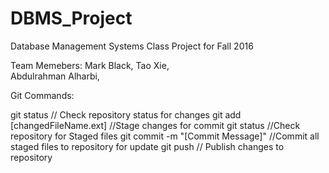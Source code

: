 # DBMS_Project
Database Management Systems Class Project for Fall 2016

Team Memebers:
Mark Black,
Tao Xie,  
Abdulrahman Alharbi,

Git Commands:

git status 							// Check repository status for changes
git add [changedFileName.ext] 		//Stage changes for commit
git status 							//Check repository for Staged files
git commit -m "[Commit Message]" 	//Commit all staged files to repository for update
git push 							// Publish changes to repository